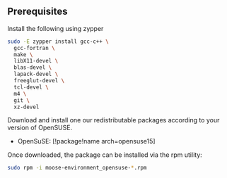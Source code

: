 ## Prerequisites

Install the following using zypper

```bash
sudo -E zypper install gcc-c++ \
  gcc-fortran \
  make \
  libX11-devel \
  blas-devel \
  lapack-devel \
  freeglut-devel \
  tcl-devel \
  m4 \
  git \
  xz-devel
```

Download and install one our redistributable packages according to your version of OpenSUSE.

- OpenSuSE: [!package!name arch=opensuse15]

Once downloaded, the package can be installed via the rpm utility:

```bash
sudo rpm -i moose-environment_opensuse-*.rpm
```
